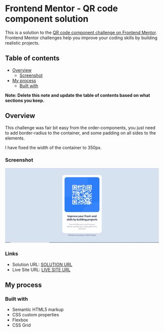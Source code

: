 # Frontend Mentor - QR code component solution

This is a solution to the [QR code component challenge on Frontend Mentor](https://www.frontendmentor.io/challenges/qr-code-component-iux_sIO_H). Frontend Mentor challenges help you improve your coding skills by building realistic projects.

## Table of contents

- [Overview](#overview)
  - [Screenshot](#screenshot)
- [My process](#my-process)
  - [Built with](#built-with)

**Note: Delete this note and update the table of contents based on what sections you keep.**

## Overview

This challenge was fair bit easy from the order-components, you just need to add border-radius to the container,
and some padding on all sides to the elements.

I have fixed the width of the container to 350px.

### Screenshot

![](./design/screenshot.jpg)

### Links

- Solution URL: [SOLUTION URL](https://github.com/TechNech/technech.github.io/tree/main/qr-code-component-FM)
- Live Site URL: [LIVE SITE URL](https://technech.github.io/qr-code-component-FM/index.html)

## My process

### Built with

- Semantic HTML5 markup
- CSS custom properties
- Flexbox
- CSS Grid
